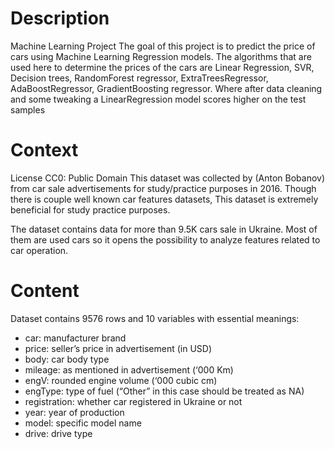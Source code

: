 # Description
Machine Learning Project
The goal of this project is to predict the price of cars using Machine Learning Regression models. The algorithms that are used here to determine the prices of the cars are Linear Regression, SVR, Decision trees, RandomForest regressor, ExtraTreesRegressor, AdaBoostRegressor, GradientBoosting regressor. Where after data cleaning and some tweaking a LinearRegression model scores higher on the test samples

# Context
License
CC0: Public Domain
This dataset was collected by (Anton Bobanov) from car sale advertisements for study/practice purposes in 2016. Though there is couple well known car features datasets, This dataset is extremely beneficial for study practice purposes.

The dataset contains data for more than 9.5K cars sale in Ukraine. Most of them are used cars so it opens the possibility to analyze features related to car operation.

# Content
Dataset contains 9576 rows and 10 variables with essential meanings:
* car: manufacturer brand
*	price: seller’s price in advertisement (in USD)
*	body: car body type
*	mileage: as mentioned in advertisement (‘000 Km)
*	engV: rounded engine volume (‘000 cubic cm)
*	engType: type of fuel (“Other” in this case should be treated as NA)
*	registration: whether car registered in Ukraine or not
*	year: year of production
*	model: specific model name
*	drive: drive type

